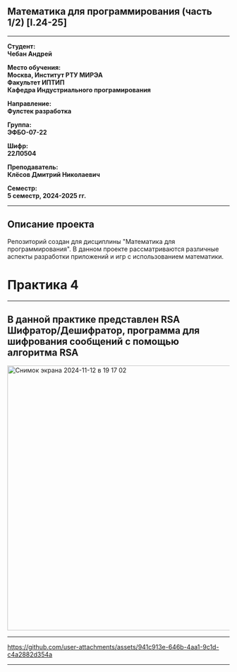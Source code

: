 ## Математика для программирования (часть 1/2) [I.24-25]
---

**Студент:**  
**Чебан Андрей**  

**Место обучения:**  
**Москва, Институт РТУ МИРЭА**  
**Факультет ИПТИП**  
**Кафедра Индустриального програмирования**  

**Направление:**  
**Фулстек разработка**  

**Группа:**  
**ЭФБО-07-22**  

**Шифр:**  
**22Л0504**  

**Преподаватель:**  
**Клёсов Дмитрий Николаевич**  

**Семестр:**  
**5 семестр, 2024-2025 гг.**

---

## Описание проекта

Репозиторий создан для дисциплины "Математика для программирования". В данном проекте рассматриваются различные аспекты разработки приложений и игр с использованием математики.


# Практика 4
______

## В данной практике представлен RSA Шифратор/Дешифратор, программа для шифрования сообщений с помощью алгоритма RSA


<img width="601" alt="Снимок экрана 2024-11-12 в 19 17 02" src="https://github.com/user-attachments/assets/cd617acf-4a68-48a0-9308-9f4008d0a7a8">

______




https://github.com/user-attachments/assets/941c913e-646b-4aa1-9c1d-c4a2882d354a




_______

